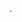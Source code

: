 .

<!-- [![GitHub Streak](https://streak-stats.demolab.com/?user=wwotex)](https://git.io/streak-stats)

<a href="https://languagelearning123.bubbleapps.io/version-test"><button class="btn btn-primary btn-lg">MY FIRST BUBBLE APP</button></a>
-->
<!--
**wwotex/wwotex** is a ✨ _special_ ✨ repository because its `README.md` (this file) appears on your GitHub profile.

Here are some ideas to get you started:

- 🔭 I’m currently working on ...
- 🌱 I’m currently learning ...
- 👯 I’m looking to collaborate on ...
- 🤔 I’m looking for help with ...
- 💬 Ask me about ...
- 📫 How to reach me: ...
- 😄 Pronouns: ...
- ⚡ Fun fact: ...
-->
